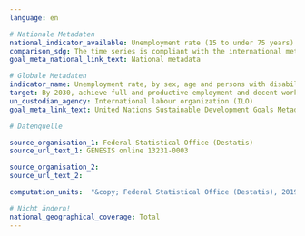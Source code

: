 ```yaml
---
language: en

# Nationale Metadaten
national_indicator_available: Unemployment rate (15 to under 75 years)
comparison_sdg: The time series is compliant with the international metadata description. Up to now, data are not available for the disaggregation dimension “persons with disabilities”.
goal_meta_national_link_text: National metadata

# Globale Metadaten
indicator_name: Unemployment rate, by sex, age and persons with disabilities
target: By 2030, achieve full and productive employment and decent work for all women and men, including for young people and persons with disabilities, and equal pay for work of equal value
un_custodian_agency: International labour organization (ILO)
goal_meta_link_text: United Nations Sustainable Development Goals Metadata

# Datenquelle

source_organisation_1: Federal Statistical Office (Destatis)
source_url_text_1: GENESIS online 13231-0003

source_organisation_2: 
source_url_text_2:

computation_units:  "&copy; Federal Statistical Office (Destatis), 2019"

# Nicht ändern!
national_geographical_coverage: Total
---
```

